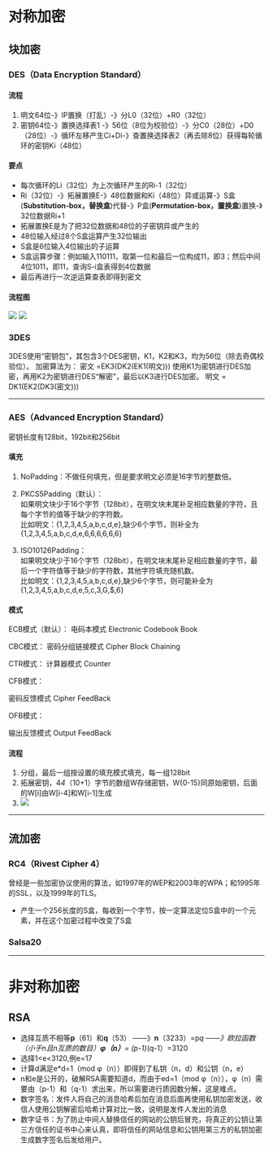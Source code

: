 # 对称加密
## 块加密
### DES（Data Encryption Standard）
#### 流程
1. 明文64位-》IP置换（打乱）-》分L0（32位）+R0（32位）
2. 密钥64位-》置换选择表1 -》56位（8位为校验位）-》分C0（28位）+D0（28位）-》循环左移产生Ci+Di-》查置换选择表2（再去除8位）获得每轮循环的密钥Ki（48位）
#### 要点
* 每次循环的Li（32位）为上次循环产生的Ri-1（32位）
* Ri（32位）-》拓展置换E-》48位数据和Ki（48位）异或运算-》S盒(**Substitution-box，替换盒**)代替-》P盒(**Permutation-box，置换盒**)置换-》32位数据Ri+1
* 拓展置换E是为了把32位数据和48位的子密钥异或产生的
* 48位输入经过8个S盒运算产生32位输出
* S盒是6位输入4位输出的子运算
* S盒运算步骤：例如输入110111，取第一位和最后一位构成11，即3；然后中间4位1011，即11，查询S-i盒表得到4位数据
* 最后再进行一次逆运算查表即得到密文
#### 流程图
![](http://www.cxyxiaowu.com/wp-content/uploads/2019/10/1571057977-17488ca32598db6.jpg)
![](http://www.cxyxiaowu.com/wp-content/uploads/2019/10/1571057978-6fb896eca9a2484.png)
### 3DES
3DES使用“密钥包”，其包含3个DES密钥，K1，K2和K3，均为56位（除去奇偶校验位）。
加密算法为：
密文 =EK3(DK2(EK1(明文)))
使用K1为密钥进行DES加密，再用K2为密钥进行DES“解密”，最后以K3进行DES加密。
明文 = DK1(EK2(DK3(密文)))

---

### AES（Advanced Encryption Standard）
密钥长度有128bit，192bit和256bit
#### 填充
1. NoPadding：不做任何填充，但是要求明文必须是16字节的整数倍。


2. PKCS5Padding（默认）：<br>如果明文块少于16个字节（128bit），在明文块末尾补足相应数量的字符，且每个字节的值等于缺少的字符数。<br>比如明文：{1,2,3,4,5,a,b,c,d,e},缺少6个字节，则补全为{1,2,3,4,5,a,b,c,d,e,6,6,6,6,6,6}

3. ISO10126Padding：<br>如果明文块少于16个字节（128bit），在明文块末尾补足相应数量的字节，最后一个字符值等于缺少的字符数，其他字符填充随机数。<br>比如明文：{1,2,3,4,5,a,b,c,d,e},缺少6个字节，则可能补全为{1,2,3,4,5,a,b,c,d,e,5,c,3,G,$,6}
#### 模式
ECB模式（默认）：
电码本模式    Electronic Codebook Book

CBC模式：
密码分组链接模式    Cipher Block Chaining

CTR模式：
计算器模式    Counter

CFB模式：

密码反馈模式    Cipher FeedBack


OFB模式：

输出反馈模式    Output FeedBack
#### 流程
1. 分组，最后一组按设置的填充模式填充，每一组128bit
2. 拓展密钥，4*4*（10+1）字节的数组W存储密钥，W{0-15}同原始密钥，后面的W[i]由W[i-4]和W[i-1]生成
3. ![](https://www.cxyxiaowu.com/wp-content/uploads/2019/10/1572424535-522911bdbcf7c4b.jpg)

---
## 流加密
### RC4（Rivest Cipher 4）
曾经是一些加密协议使用的算法，如1997年的WEP和2003年的WPA；和1995年的SSL，以及1999年的TLS。
* 产生一个256长度的S盒，每收到一个字节，按一定算法定位S盒中的一个元素，并在这个加密过程中改变了S盒
### Salsa20

---

# 非对称加密
## RSA
* 选择互质不相等**p**（61）和**q**（53） ——》**n**（3233）=p*q ——》欧拉函数（小于n且n互质的数目）**φ（n）**= (p-1)*(q-1）=3120
* 选择1<e<3120,例e=17
* 计算d满足e*d=1（mod φ（n））即得到了私钥（n，d）和公钥（n，e）
* n和e是公开的，破解RSA需要知道d，而由于ed=1（mod φ（n）），φ（n）需要由（p-1）和（q-1）求出来，所以需要进行质因数分解，这是难点。
* 数字签名：发件人将自己的消息哈希后加在消息后面再使用私钥加密发送，收信人使用公钥解密后哈希计算对比一致，说明是发件人发出的消息
* 数字证书：为了防止中间人替换信任的网站的公钥后冒充，将真正的公钥让第三方信任的证书中心来认真，即将信任的网站信息和公钥用第三方的私钥加密生成数字签名后发给用户。         